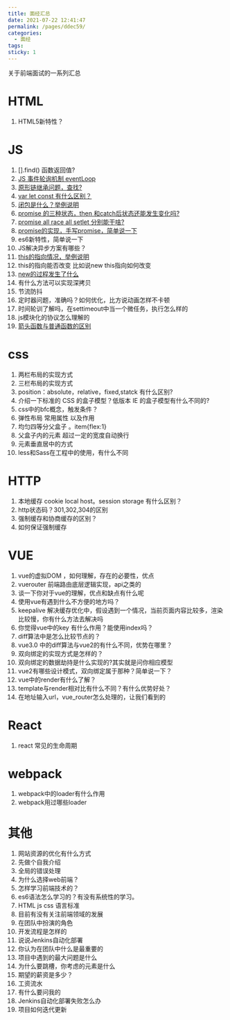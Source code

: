 ```yaml
---
title: 面经汇总
date: 2021-07-22 12:41:47
permalink: /pages/ddec59/
categories:
  - 面经
tags:
sticky: 1
---
```


关于前端面试的一系列汇总
<!-- more -->
# HTML

1. HTML5新特性？


# JS

1. [].find() 函数返回值?
2. [JS 事件轮询机制 eventLoop](/pages/a83411/)
3. [原形链继承问题，查找?](/pages/f516af/)
4. [var let const 有什么区别？](/pages/9d251b/)
5. [闭包是什么？举例说明](/pages/595066/)
6. [promise 的三种状态，then 和catch后状态还能发生变化吗?](/pages/bbfbac/)
7. [promise all race all setlet 分别能干啥?](/pages/bbfbac/)
8. [promise的实现，手写promise，简单说一下](/pages/0a1dc9/)
9. es6新特性，简单说一下
10. JS解决异步方案有哪些？
11. [this的指向情况，举例说明](/pages/4861eb/)
12. this的指向能否改变 比如说new  this指向如何改变
13. [new的过程发生了什么](/pages/3eb64c/)
14. 有什么方法可以实现深拷贝
15. 节流防抖
16. 定时器问题，准确吗？如何优化，比方说动画怎样不卡顿
17. 时间轮训了解吗，在settimeout中当一个微任务，执行怎么样的
18. js模块化的协议怎么理解的
19. [箭头函数与普通函数的区别](/pages/d27411/)

# css

1. 两栏布局的实现方式
2. 三栏布局的实现方式
3. position：absolute，relative，fixed,statck 有什么区别?
4. 介绍一下标准的 CSS 的盒子模型？低版本 IE 的盒子模型有什么不同的?
5. css中的bfc概念，触发条件？
6. 弹性布局 常用属性 以及作用
7. 均匀四等分父盒子 。item{flex:1}
8. 父盒子内的元素 超过一定的宽度自动换行
9. 元素垂直居中的方式
10. less和Sass在工程中的使用，有什么不同

# HTTP

1. 本地缓存 cookie local host。session storage 有什么区别？
2. http状态码？301,302,304的区别
3. 强制缓存和协商缓存的区别？
4. 如何保证强制缓存



# VUE

1. vue的虚拟DOM ，如何理解，存在的必要性，优点
2. vuerouter 前端路由底层逻辑实现，api之类的
3. 谈一下你对于vue的理解，优点和缺点有什么呢
4. 使用vue有遇到什么不方便的地方吗？
5. keepalive 解决缓存优化中，假设遇到一个情况，当前页面内容比较多，渲染比较慢，你有什么方法去解决吗
6. 你觉得vue中的key 有什么作用？能使用index吗？
7. diff算法中是怎么比较节点的？
8. vue3.0 中的diff算法与vue2的有什么不同，优势在哪里？
9. 双向绑定的实现方式是怎样的？
10. 双向绑定的数据劫持是什么实现的?其实就是问你相应模型
11. vue2有哪些设计模式，双向绑定属于那种？简单说一下？
12. vue中的render有什么了解？
13. template与render相对比有什么不同？有什么优势好处？
14. 在地址输入url，vue_router怎么处理的，让我们看到的



# React

1. react 常见的生命周期

# webpack

1. webpack中的loader有什么作用
2. webpack用过哪些loader 

# 其他

1. 网站资源的优化有什么方式
2. 先做个自我介绍
3. 全局的错误处理
4. 为什么选择web前端？
5. 怎样学习前端技术的？
6. es6语法怎么学习的？有没有系统性的学习。
7. HTML js css 语言标准
8. 目前有没有关注前端领域的发展
9. 在团队中扮演的角色
10. 开发流程是怎样的
11. 说说Jenkins自动化部署
12. 你认为在团队中什么是最重要的
13. 项目中遇到的最大问题是什么
14. 为什么要跳槽，你考虑的元素是什么
15. 期望的薪资是多少？
16. 工资流水
17. 有什么要问我的
18. Jenkins自动化部署失败怎么办
19. 项目如何迭代更新